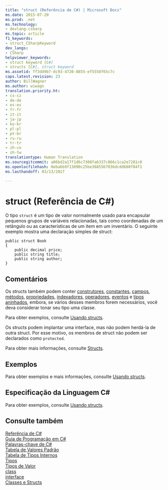 ```yaml
---
title: "struct (Referência de C#) | Microsoft Docs"
ms.date: 2015-07-20
ms.prod: .net
ms.technology:
- devlang-csharp
ms.topic: article
f1_keywords:
- struct_CSharpKeyword
dev_langs:
- CSharp
helpviewer_keywords:
- struct keyword [C#]
- structs [C#], struct keyword
ms.assetid: ff3dd9b7-dc93-4720-8855-ef5558f65c7c
caps.latest.revision: 23
author: BillWagner
ms.author: wiwagn
translation.priority.ht:
- cs-cz
- de-de
- es-es
- fr-fr
- it-it
- ja-jp
- ko-kr
- pl-pl
- pt-br
- ru-ru
- tr-tr
- zh-cn
- zh-tw
translationtype: Human Translation
ms.sourcegitcommit: a06bd2a17f1d6c7308fa6337c866c1ca2e7281c0
ms.openlocfilehash: 0eba6b9f13890c25be3685567036dcdd680f84f1
ms.lasthandoff: 03/13/2017

---
```

# <a name="struct-c-reference"></a>struct (Referência de C#)
O tipo `struct` é um tipo de valor normalmente usado para encapsular pequenos grupos de variáveis relacionadas, tais como coordenadas de um retângulo ou as características de um item em um inventário. O seguinte exemplo mostra uma declaração simples de struct:  
  
```  
public struct Book  
{  
    public decimal price;  
    public string title;  
    public string author;  
}  
```  
  
## <a name="remarks"></a>Comentários  
 Os structs também podem conter [construtores](../../../csharp/programming-guide/classes-and-structs/constructors.md), [constantes](../../../csharp/programming-guide/classes-and-structs/constants.md), [campos](../../../csharp/programming-guide/classes-and-structs/fields.md), [métodos](../../../csharp/programming-guide/classes-and-structs/methods.md), [propriedades](../../../csharp/programming-guide/classes-and-structs/properties.md), [indexadores](../../../csharp/programming-guide/indexers/index.md), [operadores](../../../csharp/programming-guide/statements-expressions-operators/operators.md), [eventos](../../../csharp/programming-guide/events/index.md) e [tipos aninhados](../../../csharp/programming-guide/classes-and-structs/nested-types.md), embora, se vários desses membros forem necessários, você deva considerar tonar seu tipo uma classe.  
  
 Para obter exemplos, consulte [Usando structs](../../../csharp/programming-guide/classes-and-structs/using-structs.md).  
  
 Os structs podem implantar uma interface, mas não podem herdá-la de outra struct. Por esse motivo, os membros de struct não podem ser declarados como `protected`.  
  
 Para obter mais informações, consulte [Structs](../../../csharp/programming-guide/classes-and-structs/structs.md).  
  
## <a name="examples"></a>Exemplos  
 Para obter exemplos e mais informações, consulte [Usando structs](../../../csharp/programming-guide/classes-and-structs/using-structs.md).  
  
## <a name="c-language-specification"></a>Especificação da Linguagem C#  
 Para obter exemplos, consulte [Usando structs](../../../csharp/programming-guide/classes-and-structs/using-structs.md).  
  
## <a name="see-also"></a>Consulte também  
 [Referência de C#](../../../csharp/language-reference/index.md)   
 [Guia de Programação em C#](../../../csharp/programming-guide/index.md)   
 [Palavras-chave de C#](../../../csharp/language-reference/keywords/index.md)   
 [Tabela de Valores Padrão](../../../csharp/language-reference/keywords/default-values-table.md)   
 [Tabela de Tipos Internos](../../../csharp/language-reference/keywords/built-in-types-table.md)   
 [Tipos](../../../csharp/language-reference/keywords/types.md)   
 [Tipos de Valor](../../../csharp/language-reference/keywords/value-types.md)   
 [class](../../../csharp/language-reference/keywords/class.md)   
 [interface](../../../csharp/language-reference/keywords/interface.md)   
 [Classes e Structs](../../../csharp/programming-guide/classes-and-structs/index.md)
